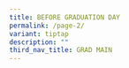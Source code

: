 ```yaml
---
title: BEFORE GRADUATION DAY
permalink: /page-2/
variant: tiptap
description: ""
third_nav_title: GRAD MAIN
---
```

